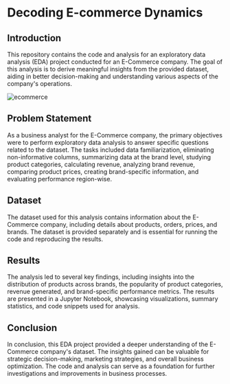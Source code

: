# Decoding E-commerce Dynamics
## Introduction
This repository contains the code and analysis for an exploratory data analysis (EDA) project conducted for an E-Commerce company. The goal of this analysis is to derive meaningful insights from the provided dataset, aiding in better decision-making and understanding various aspects of the company's operations.

![ecommerce](https://github.com/ArusaKhalfay/E-commerce-Revenue-Management/assets/156254801/369b22bb-4461-4631-aab4-6433bcf9236c)

## Problem Statement
As a business analyst for the E-Commerce company, the primary objectives were to perform exploratory data analysis to answer specific questions related to the dataset. The tasks included data familiarization, eliminating non-informative columns, summarizing data at the brand level, studying product categories, calculating revenue, analyzing brand revenue, comparing product prices, creating brand-specific information, and evaluating performance region-wise.

## Dataset
The dataset used for this analysis contains information about the E-Commerce company, including details about products, orders, prices, and brands. The dataset is provided separately and is essential for running the code and reproducing the results.

## Results 
The analysis led to several key findings, including insights into the distribution of products across brands, the popularity of product categories, revenue generated, and brand-specific performance metrics. The results are presented in a Jupyter Notebook, showcasing visualizations, summary statistics, and code snippets used for analysis.

## Conclusion
In conclusion, this EDA project provided a deeper understanding of the E-Commerce company's dataset. The insights gained can be valuable for strategic decision-making, marketing strategies, and overall business optimization. The code and analysis can serve as a foundation for further investigations and improvements in business processes.




